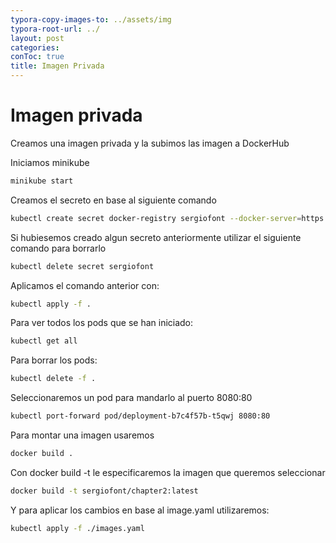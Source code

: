 ```yaml
---
typora-copy-images-to: ../assets/img
typora-root-url: ../
layout: post
categories:
conToc: true
title: Imagen Privada
---
```


# Imagen privada

Creamos una imagen privada y la subimos las imagen a DockerHub

Iniciamos minikube

```bash
minikube start
```


Creamos el secreto en base al siguiente comando

```bash
kubectl create secret docker-registry sergiofont --docker-server=https://index.docker.io/v1/ --docker-username=sergiofont --docker-password=hola --docker-email=alufon090@ieselcaminas.org
```



Si hubiesemos creado algun secreto anteriormente utilizar el siguiente comando para borrarlo

```bash
kubectl delete secret sergiofont
```



Aplicamos el comando anterior con:

```bash
kubectl apply -f .
```



Para ver todos los pods que se han iniciado:

```bash
kubectl get all
```



Para borrar los pods:

```bash
kubectl delete -f .
```



Seleccionaremos un pod para mandarlo al puerto 8080:80

```bash
kubectl port-forward pod/deployment-b7c4f57b-t5qwj 8080:80
```



Para montar una imagen usaremos 

```dockerfile
docker build .
```



Con docker build -t le especificaremos la imagen que queremos seleccionar

```bash
docker build -t sergiofont/chapter2:latest
```



Y para aplicar los cambios en base al image.yaml utilizaremos: 

```bash
kubectl apply -f ./images.yaml
```

